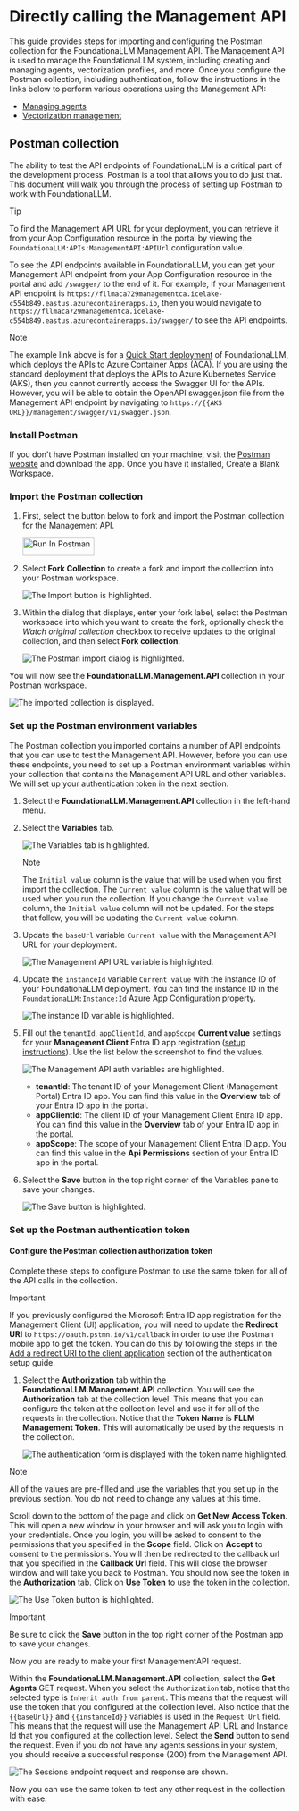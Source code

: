 # Directly calling the Management API

This guide provides steps for importing and configuring the Postman collection for the FoundationaLLM Management API. The Management API is used to manage the FoundationaLLM system, including creating and managing agents, vectorization profiles, and more. Once you configure the Postman collection, including authentication, follow the instructions in the links below to perform various operations using the Management API:

- [Managing agents](../../setup-guides/agents/index.md)
- [Vectorization management](../../setup-guides/vectorization/index.md)

## Postman collection

The ability to test the API endpoints of FoundationaLLM is a critical part of the development process. Postman is a tool that allows you to do just that. This document will walk you through the process of setting up Postman to work with FoundationaLLM.

> [!TIP]
> To find the Management API URL for your deployment, you can retrieve it from your App Configuration resource in the portal by viewing the `FoundationaLLM:APIs:ManagementAPI:APIUrl` configuration value.

To see the API endpoints available in FoundationaLLM, you can get your Management API endpoint from your App Configuration resource in the portal and add `/swagger/` to the end of it. For example, if your Management API endpoint is `https://fllmaca729managementca.icelake-c554b849.eastus.azurecontainerapps.io`, then you would navigate to `https://fllmaca729managementca.icelake-c554b849.eastus.azurecontainerapps.io/swagger/` to see the API endpoints.

> [!NOTE]
> The example link above is for a [Quick Start deployment](../../deployment/deployment-quick-start.md) of FoundationaLLM, which deploys the APIs to Azure Container Apps (ACA). If you are using the standard deployment that deploys the APIs to Azure Kubernetes Service (AKS), then you cannot currently access the Swagger UI for the APIs. However, you will be able to obtain the OpenAPI swagger.json file from the Management API endpoint by navigating to `https://{{AKS URL}}/management/swagger/v1/swagger.json`.

### Install Postman

If you don't have Postman installed on your machine, visit the [Postman website](https://www.getpostman.com/) and download the app. Once you have it installed, Create a Blank Workspace.

### Import the Postman collection

1. First, select the button below to fork and import the Postman collection for the Management API.

    [<img src="https://run.pstmn.io/button.svg" alt="Run In Postman" style="width: 128px; height: 32px;">](https://app.getpostman.com/run-collection/269456-839af3bb-2841-40d7-bb24-6409e9ef835e?action=collection%2Ffork&source=rip_markdown&collection-url=entityId%3D269456-839af3bb-2841-40d7-bb24-6409e9ef835e%26entityType%3Dcollection%26workspaceId%3D0d6298a2-c3cd-4530-900c-030ed0ae6dfa)

2. Select **Fork Collection** to create a fork and import the collection into your Postman workspace.

    ![The Import button is highlighted.](media/postman-fork-collection.png)

3. Within the dialog that displays, enter your fork label, select the Postman workspace into which you want to create the fork, optionally check the *Watch original collection* checkbox to receive updates to the original collection, and then select **Fork collection**.

    ![The Postman import dialog is highlighted.](media/postman-fork-management-collection-form.png)

You will now see the **FoundationaLLM.Management.API** collection in your Postman workspace.

![The imported collection is displayed.](media/postman-imported-management-collection.png)

### Set up the Postman environment variables

The Postman collection you imported contains a number of API endpoints that you can use to test the Management API. However, before you can use these endpoints, you need to set up a Postman environment variables within your collection that contains the Management API URL and other variables. We will set up your authentication token in the next section.

1. Select the **FoundationaLLM.Management.API** collection in the left-hand menu.

2. Select the **Variables** tab.

    ![The Variables tab is highlighted.](media/postman-management-variables-tab.png)

    > [!NOTE]
    > The `Initial value` column is the value that will be used when you first import the collection. The `Current value` column is the value that will be used when you run the collection. If you change the `Current value` column, the `Initial value` column will not be updated. For the steps that follow, you will be updating the `Current value` column.

3. Update the `baseUrl` variable `Current value` with the Management API URL for your deployment.

    ![The Management API URL variable is highlighted.](media/postman-management-api-url-variable.png)

4. Update the `instanceId` variable `Current value` with the instance ID of your FoundationaLLM deployment. You can find the instance ID in the `FoundationaLLM:Instance:Id` Azure App Configuration property.

    ![The instance ID variable is highlighted.](media/postman-instance-id-variable.png)

5. Fill out the `tenantId`, `appClientId`, and `appScope` **Current value** settings for your **Management Client** Entra ID app registration ([setup instructions](../../deployment/authentication/management-authentication-setup-entra.md#register-the-client-application-in-the-microsoft-entra-id-admin-center)). Use the list below the screenshot to find the values.

    ![The Management API auth variables are highlighted.](media/postman-management-auth-variables.png)

    - **tenantId**: The tenant ID of your Management Client (Management Portal) Entra ID app. You can find this value in the **Overview** tab of your Entra ID app in the portal.
    - **appClientId**: The client ID of your Management Client Entra ID app. You can find this value in the **Overview** tab of your Entra ID app in the portal.
    - **appScope**: The scope of your Management Client Entra ID app. You can find this value in the **Api Permissions** section of your Entra ID app in the portal.

6. Select the **Save** button in the top right corner of the Variables pane to save your changes.

    ![The Save button is highlighted.](media/postman-management-save-button.png)

### Set up the Postman authentication token

#### Configure the Postman collection authorization token

Complete these steps to configure Postman to use the same token for all of the API calls in the collection.

> [!IMPORTANT]
> If you previously configured the Microsoft Entra ID app registration for the Management Client (UI) application, you will need to update the **Redirect URI** to `https://oauth.pstmn.io/v1/callback` in order to use the Postman mobile app to get the token. You can do this by following the steps in the [Add a redirect URI to the client application](../../deployment/authentication/management-authentication-setup-entra.md#add-a-redirect-uri-to-the-client-application) section of the authentication setup guide.

1. Select the **Authorization** tab within the **FoundationaLLM.Management.API** collection. You will see the **Authorization** tab at the collection level. This means that you can configure the token at the collection level and use it for all of the requests in the collection. Notice that the **Token Name** is **FLLM Management Token**. This will automatically be used by the requests in the collection.

    ![The authentication form is displayed with the token name highlighted.](media/postman-management-api-authentication.png)

> [!NOTE]
> All of the values are pre-filled and use the variables that you set up in the previous section. You do not need to change any values at this time.

Scroll down to the bottom of the page and click on **Get New Access Token**. This will open a new window in your browser and will ask you to login with your credentials.  Once you login, you will be asked to consent to the permissions that you specified in the **Scope** field.  Click on **Accept** to consent to the permissions.  You will then be redirected to the callback url that you specified in the **Callback Url** field.  This will close the browser window and will take you back to Postman. You should now see the token in the **Authorization** tab. Click on **Use Token** to use the token in the collection.

![The Use Token button is highlighted.](media/postman-use-management-token.png)

> [!IMPORTANT]
> Be sure to click the **Save** button in the top right corner of the Postman app to save your changes.

Now you are ready to make your first ManagementAPI request.

Within the **FoundationaLLM.Management.API** collection, select the **Get Agents** GET request. When you select the `Authorization` tab, notice that the selected type is `Inherit auth from parent`. This means that the request will use the token that you configured at the collection level. Also notice that the `{{baseUrl}}` and `{{instanceId}}` variables is used in the `Request Url` field. This means that the request will use the Management API URL and Instance Id that you configured at the collection level. Select the **Send** button to send the request. Even if you do not have any agents sessions in your system, you should receive a successful response (200) from the Management API.

![The Sessions endpoint request and response are shown.](media/postman-agents-request.png)

Now you can use the same token to test any other request in the collection with ease.
